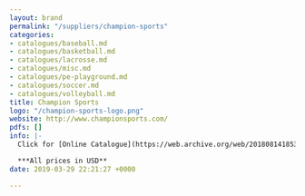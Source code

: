```yaml
---
layout: brand
permalink: "/suppliers/champion-sports"
categories:
- catalogues/baseball.md
- catalogues/basketball.md
- catalogues/lacrosse.md
- catalogues/misc.md
- catalogues/pe-playground.md
- catalogues/soccer.md
- catalogues/volleyball.md
title: Champion Sports
logo: "/champion-sports-logo.png"
website: http://www.championsports.com/
pdfs: []
info: |-
  Click for [Online Catalogue](https://web.archive.org/web/20180814185309/http://www.championsports.com/flipbook/files/assets/basic-html/index.html#1)

  ***All prices in USD**
date: 2019-03-29 22:21:27 +0000

---
```

